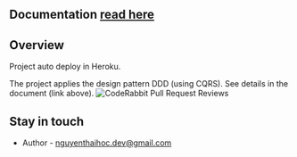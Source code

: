 
## Documentation [read here](https://sotatek.notion.site/nest-cqrs-boilerplate-d3837f47619c44bbb4e680824aa9f665)
## Overview
Project auto deploy in Heroku.

The project applies the design pattern DDD (using CQRS). See details in the document (link above).
![CodeRabbit Pull Request Reviews](https://img.shields.io/coderabbit/prs/github/hocptit/nest-boilerplate-cqrs?utm_source=oss&utm_medium=github&utm_campaign=hocptit%2Fnest-boilerplate-cqrs&labelColor=171717&color=FF570A&link=https%3A%2F%2Fcoderabbit.ai&label=CodeRabbit+Reviews)

## Stay in touch

- Author - nguyenthaihoc.dev@gmail.com

